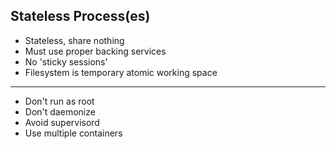 ## Stateless Process(es)

- Stateless, share nothing
- Must use proper backing services
- No 'sticky sessions'
- Filesystem is temporary atomic working space

---

- Don't run as root
- Don't daemonize
- Avoid supervisord
- Use multiple containers
